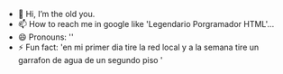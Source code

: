 - 👋 Hi, I’m the old you.
- 📫 How to reach me in google like 'Legendario Porgramador HTML'...
- 😄 Pronouns: ''
- ⚡ Fun fact: 'en mi primer dia tire la red local y a la semana tire un garrafon de agua de un segundo piso '

<!---

--->
